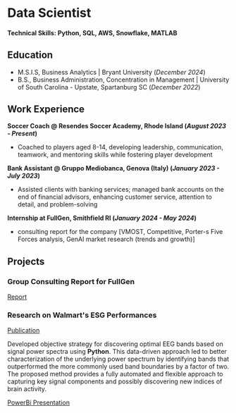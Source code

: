 # Data Scientist

#### Technical Skills: Python, SQL, AWS, Snowflake, MATLAB

## Education					       		
- M.S.I.S, Business Analytics	| Bryant University (_December 2024_)	 			        		
- B.S., Business Administration, Concentration in Management | University of South Carolina - Upstate, Spartanburg SC (_December 2022_)

## Work Experience
**Soccer Coach @ Resendes Soccer Academy, Rhode Island (_August 2023 - Present_)**
- Coached to players aged 8-14, developing leadership, communication, teamwork, and mentoring skills while fostering player development

**Bank Assistant @ Gruppo Mediobanca, Genova (Italy) (_January 2023 - July 2023_)**
- Assisted clients with banking services; managed bank accounts on the end of financial advisors, enhancing customer service, attention to detail, and problem-solving

**Internship at FullGen, Smithfield RI (_January 2024 - May 2024_)**
- consulting report for the company [VMOST, Competitive, Porter-s Five Forces analysis, GenAI market research (trends and growth)]

## Projects
### Group Consulting Report for FullGen
[Report](https://1drv.ms/p/s!AuSTd9tFLUS7gRCss1hrHTxzW76C)
### Research on Walmart's ESG Performances
[Publication](https://docs.google.com/document/d/e/2PACX-1vSk_yCDkpjJYDPJ-jc2NA9IyCnGmBzAWEFUWYJdZRkCUD6P7RU1gq0eAulqOn4RXTc7weZdqjkrTkpE/pub)

Developed objective strategy for discovering optimal EEG bands based on signal power spectra using **Python**. This data-driven approach led to better characterization of the underlying power spectrum by identifying bands that outperformed the more commonly used band boundaries by a factor of two. The proposed method provides a fully automated and flexible approach to capturing key signal components and possibly discovering new indices of brain activity.

[PowerBi Presentation](/assets/img/eeg_band_discovery.jpeg)
